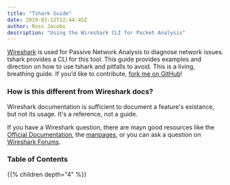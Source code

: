 ```yaml
---
title: "Tshark Guide"
date: 2019-03-12T12:44:45Z
author: Ross Jacobs
description: "Using the Wireshark CLI for Packet Analysis"
---
```


[Wireshark](https://en.wikipedia.org/wiki/Wireshark) is used for Passive Network Analysis to diagnose network issues. tshark provides a CLI for this tool.
This guide provides examples and direction on how to use tshark and pitfalls to avoid. This is a living, breathing guide. If you’d like to contribute, [fork me on GitHub](https://github.com/pocc/tshark.dev)!

### How is this different from Wireshark docs?

Wireshark documentation is sufficient to document a feature's existance, but not its usage. It's a reference, not a guide.

If you have a Wireshark question, there are mayn good resources like the [Official Documentation](https://www.wireshark.org/docs/), 
the [manpages](https://www.wireshark.org/docs/man-pages/), or you can  ask a question on [Wireshark Forums](ask.wireshark.org).

### Table of Contents

{{% children depth="4" %}}
